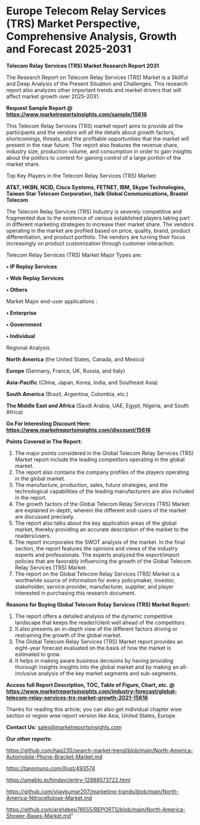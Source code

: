 # Europe Telecom Relay Services (TRS) Market Perspective, Comprehensive Analysis, Growth and Forecast 2025-2031

<strong>Telecom Relay Services (TRS) Market Research Report 2031</strong>

The Research Report on Telecom Relay Services (TRS) Market is a Skillful and Deep Analysis of the Present Situation and Challenges. This research report also analyzes other important trends and market drivers that will affect market growth over 2025-2031.

<strong>Request Sample Report @ <a href=https://www.marketreportsinsights.com/sample/15616>https://www.marketreportsinsights.com/sample/15616</a></strong>

This Telecom Relay Services (TRS) market report aims to provide all the participants and the vendors will all the details about growth factors, shortcomings, threats, and the profitable opportunities that the market will present in the near future. The report also features the revenue share, industry size, production volume, and consumption in order to gain insights about the politics to contest for gaining control of a large portion of the market share.

Top Key Players in the Telecom Relay Services (TRS) Market:

<strong>AT&T, HKBN, NCID, Cisco Systems, FETNET, IBM, Skype Technologies, Taiwan Star Telecom Corporation, Italk Global Communications, Brastel Telecom</strong>

The Telecom Relay Services (TRS) Industry is severely competitive and fragmented due to the existence of various established players taking part in different marketing strategies to increase their market share. The vendors operating in the market are profiled based on price, quality, brand, product differentiation, and product portfolio. The vendors are turning their focus increasingly on product customization through customer interaction.

Telecom Relay Services (TRS) Market Major Types are:

<strong>• IP Replay Services

• Web Replay Services

• Others</strong>

Market Major end-user applications :

<strong>• Enterprise

• Government

• Individual</strong>

Regional Analysis

</u><strong><b>North America</b></strong> (the United States, Canada, and Mexico)

<strong><b>Europe </b></strong>(Germany, France, UK, Russia, and Italy)

<strong><b>Asia-Pacific</b></strong> (China, Japan, Korea, India, and Southeast Asia)

<strong><b>South America</b></strong> (Brazil, Argentina, Colombia, etc.)

<strong><b>The Middle East and Africa</b></strong> (Saudi Arabia, UAE, Egypt, Nigeria, and South Africa)

<strong>Go For Interesting Discount Here: <a href=https://www.marketreportsinsights.com/discount/15616>https://www.marketreportsinsights.com/discount/15616</a></strong>

<strong>Points Covered in The Report:</strong>
<ol>
  <li>The major points considered in the Global Telecom Relay Services (TRS) Market report include the leading competitors operating in the global market.</li>
  <li>The report also contains the company profiles of the players operating in the global market.</li>
  <li>The manufacture, production, sales, future strategies, and the technological capabilities of the leading manufacturers are also included in the report.</li>
  <li>The growth factors of the Global Telecom Relay Services (TRS) Market are explained in-depth, wherein the different end-users of the market are discussed precisely.</li>
  <li>The report also talks about the key application areas of the global market, thereby providing an accurate description of the market to the readers/users.</li>
  <li>The report incorporates the SWOT analysis of the market. In the final section, the report features the opinions and views of the industry experts and professionals. The experts analyzed the export/import policies that are favorably influencing the growth of the Global Telecom Relay Services (TRS) Market.</li>
  <li>The report on the Global Telecom Relay Services (TRS) Market is a worthwhile source of information for every policymaker, investor, stakeholder, service provider, manufacturer, supplier, and player interested in purchasing this research document.</li>
</ol>
<strong>Reasons for Buying Global Telecom Relay Services (TRS) Market Report:</strong>

<ol>
  <li>The report offers a detailed analysis of the dynamic competitive landscape that keeps the reader/client well ahead of the competitors.</li>
  <li>It also presents an in-depth view of the different factors driving or restraining the growth of the global market.</li>
  <li>The Global Telecom Relay Services (TRS) Market report provides an eight-year forecast evaluated on the basis of how the market is estimated to grow.</li>
  <li>It helps in making aware business decisions by having providing thorough insights insights into the global market and by making an all-inclusive analysis of the key market segments and sub-segments.</li>
</ol>
<strong>Access full Report Description, TOC, Table of Figure, Chart, etc. @ <a href=https://www.marketreportsinsights.com/industry-forecast/global-telecom-relay-services-trs-market-growth-2021-15616>https://www.marketreportsinsights.com/industry-forecast/global-telecom-relay-services-trs-market-growth-2021-15616</a></strong>


Thanks for reading this article; you can also get individual chapter wise section or region wise report version like Asia, United States, Europe.

<strong>Contact Us:</strong>
sales@marketreportsinsights.com

<strong>Our other reports:</strong>

<a href=https://github.com/haq235/search-market-trend/blob/main/North-America-Automobile-Phone-Bracket-Market.md>https://github.com/haq235/search-market-trend/blob/main/North-America-Automobile-Phone-Bracket-Market.md</a>

<a href=https://tanomuno.com/illust/493574>https://tanomuno.com/illust/493574</a>

<a href=https://ameblo.jp/hindavi/entry-12888573722.html>https://ameblo.jp/hindavi/entry-12888573722.html</a>

<a href=https://github.com/vijaykumar207/marketing-trands/blob/main/North-America-Nitrocellulose-Market.md>https://github.com/vijaykumar207/marketing-trands/blob/main/North-America-Nitrocellulose-Market.md</a>

<a href=https://github.com/arshdeep76555/REPORTS/blob/main/North-America-Shower-Bases-Market.md>https://github.com/arshdeep76555/REPORTS/blob/main/North-America-Shower-Bases-Market.md</a>"
